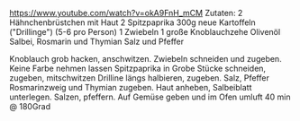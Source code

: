 https://www.youtube.com/watch?v=okA9FnH_mCM
Zutaten:
2 Hähnchenbrüstchen mit Haut
2 Spitzpaprika
300g neue Kartoffeln ("Drillinge") (5-6 pro Person)
1 Zwiebeln
1 große Knoblauchzehe
Olivenöl
Salbei, Rosmarin und Thymian
Salz und Pfeffer

Knoblauch grob hacken, anschwitzen. Zwiebeln schneiden und zugeben. Keine Farbe nehmen lassen
Spitzpaprika in Grobe Stücke schneiden, zugeben, mitschwitzen
Drilline längs halbieren, zugeben.
Salz, Pfeffer Rosmarinzweig und Thymian zugeben. 
Haut anheben, Salbeiblatt unterlegen. Salzen, pfeffern. Auf Gemüse geben und im Ofen umluft 40 min @ 180Grad